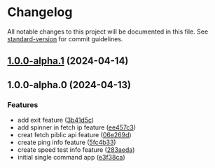 # Changelog

All notable changes to this project will be documented in this file. See [standard-version](https://github.com/conventional-changelog/standard-version) for commit guidelines.

## [1.0.0-alpha.1](https://github.com/teplostanski/nche/compare/v1.0.0-alpha.0...v1.0.0-alpha.1) (2024-04-14)

## 1.0.0-alpha.0 (2024-04-13)


### Features

* add exit feature ([3b41d5c](https://github.com/teplostanski/nche/commit/3b41d5c8254e5c0d7ffa6fcdf878af3c697af0d1))
* add spinner in fetch ip feature ([ee457c3](https://github.com/teplostanski/nche/commit/ee457c366d5a3c70d5623ddcf64ddacb256dde18))
* creat fetch piblic api feature ([06e269d](https://github.com/teplostanski/nche/commit/06e269d4bad7ff3ac411160bfd3740a33a237bea))
* create ping info feature ([5fc4b33](https://github.com/teplostanski/nche/commit/5fc4b335aad5e9413dadcb16b305ae32b5ac91fc))
* create speed test info feature ([283aeda](https://github.com/teplostanski/nche/commit/283aeda1c5390400beceafa047a24acef47ef5b0))
* initial single command app ([e3f38ca](https://github.com/teplostanski/nche/commit/e3f38ca5ce4b8b18ec44cc2ba5b4ae970c4f07f8))
